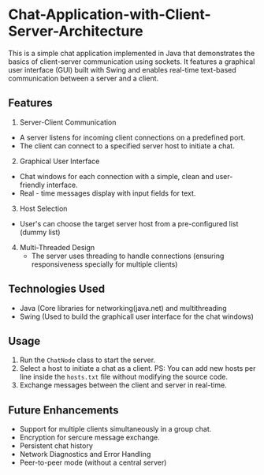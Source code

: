 # Chat-Application-with-Client-Server-Architecture
This is a simple chat application implemented in Java that demonstrates the basics of client-server communication using sockets. It features a graphical user interface (GUI) built with Swing and enables real-time text-based communication between a server and a client.

## Features
1. Server-Client Communication
  - A server listens for incoming client connections on a predefined port.
  - The client can connect to a specified server host to initiate a chat.

2. Graphical User Interface
  - Chat windows for each connection with a simple, clean and user-friendly interface.
  - Real - time messages display with input fields for text.

3. Host Selection
  - User's can choose the target server host from a pre-configured list (dummy list)

4. Multi-Threaded Design
   - The server uses threading to handle connections (ensuring responsiveness specially for multiple clients)


## Technologies Used
* Java (Core libraries for networking(java.net) and multithreading
* Swing (Used to build the graphicall user interface for the chat windows)

## Usage
1. Run the ```ChatNode``` class to start the server.
2. Select a host to initiate a chat as a client.
    PS: You can add new hosts per line inside the ```hosts.txt``` file without modifying the source code.
3. Exchange messages between the client and server in real-time.


## Future Enhancements
* Support for multiple clients simultaneously in a group chat.
* Encryption for sercure message exchange.
* Persistent chat history
* Network Diagnostics and Error Handling
* Peer-to-peer mode (without a central server)
